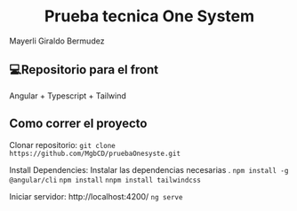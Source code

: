 <h1 align="center"> Prueba tecnica One System</h1>

<p>Mayerli Giraldo Bermudez</p>

<div>
    <h2 align="left">💻Repositorio para el front </h2>
</div>
Angular + Typescript + Tailwind

<div>
    <h2 align="left"> Como correr el proyecto</h2>
</div>
<p>Clonar repositorio: <code>git clone https://github.com/MgbCD/pruebaOnesyste.git</code></p>
<p>Install Dependencies: Instalar las dependencias necesarias . <code>npm install -g @angular/cli</code> <code>npm install</code> <code>nnpm install tailwindcss</code></p>
<p>Iniciar servidor: http://localhost:4200/ <code>ng serve</code></p>

